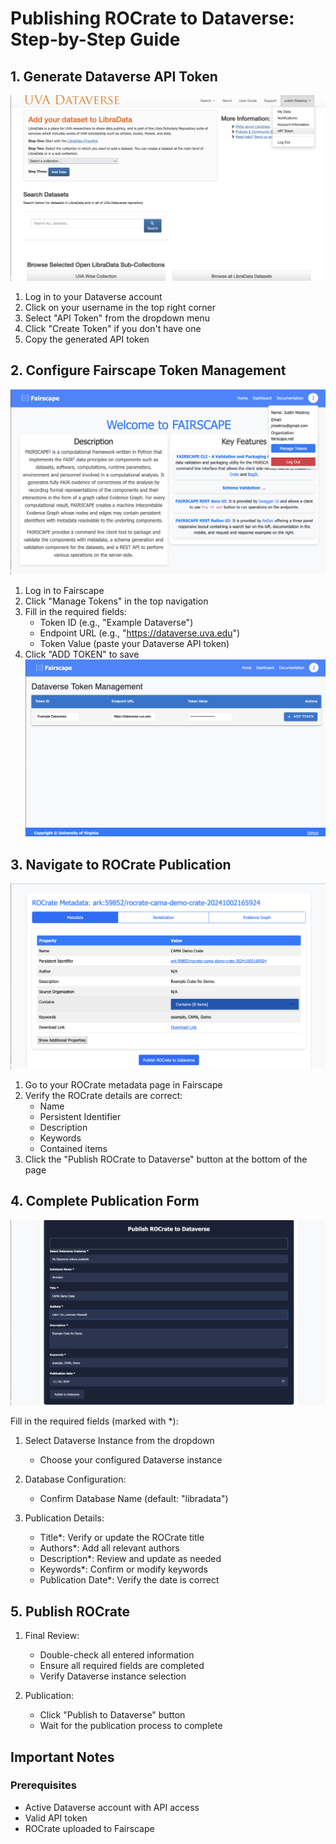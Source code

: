 # Publishing ROCrate to Dataverse: Step-by-Step Guide

## 1. Generate Dataverse API Token

![Step 1](../screenshots/pub1.png)

1. Log in to your Dataverse account
2. Click on your username in the top right corner
3. Select "API Token" from the dropdown menu
4. Click "Create Token" if you don't have one
5. Copy the generated API token

## 2. Configure Fairscape Token Management

![Step 1](../screenshots/pub2.png)

1. Log in to Fairscape
2. Click "Manage Tokens" in the top navigation
3. Fill in the required fields:
   - Token ID (e.g., "Example Dataverse")
   - Endpoint URL (e.g., "https://dataverse.uva.edu")
   - Token Value (paste your Dataverse API token)
4. Click "ADD TOKEN" to save
   ![Step 1](../screenshots/pub3.png)

## 3. Navigate to ROCrate Publication

![Step 1](../screenshots/pub4.png)

1. Go to your ROCrate metadata page in Fairscape
2. Verify the ROCrate details are correct:
   - Name
   - Persistent Identifier
   - Description
   - Keywords
   - Contained items
3. Click the "Publish ROCrate to Dataverse" button at the bottom of the page

## 4. Complete Publication Form

![Step 1](../screenshots/pub5.png)

Fill in the required fields (marked with \*):

1. Select Dataverse Instance from the dropdown

   - Choose your configured Dataverse instance

2. Database Configuration:

   - Confirm Database Name (default: "libradata")

3. Publication Details:
   - Title\*: Verify or update the ROCrate title
   - Authors\*: Add all relevant authors
   - Description\*: Review and update as needed
   - Keywords\*: Confirm or modify keywords
   - Publication Date\*: Verify the date is correct

## 5. Publish ROCrate

1. Final Review:

   - Double-check all entered information
   - Ensure all required fields are completed
   - Verify Dataverse instance selection

2. Publication:
   - Click "Publish to Dataverse" button
   - Wait for the publication process to complete

## Important Notes

### Prerequisites

- Active Dataverse account with API access
- Valid API token
- ROCrate uploaded to Fairscape

